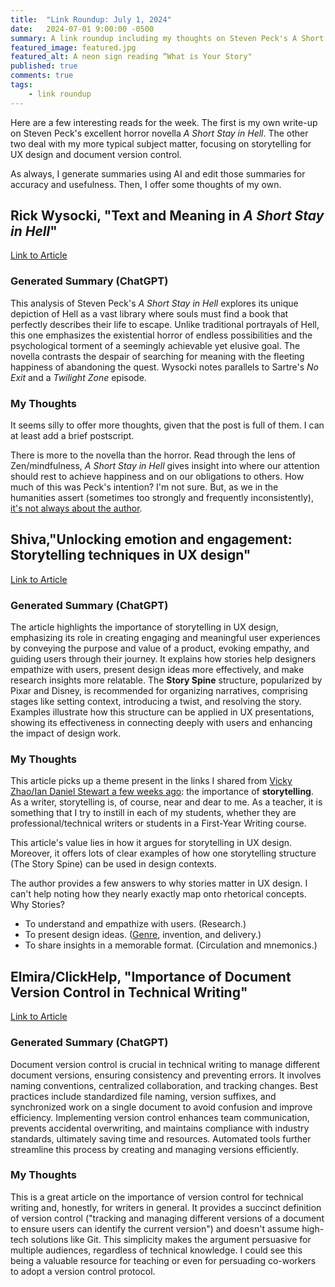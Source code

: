 ```yaml
---
title:  "Link Roundup: July 1, 2024"
date:   2024-07-01 9:00:00 -0500
summary: A link roundup including my thoughts on Steven Peck's A Short Stay in Hell, storytelling for UX design, and the importance of document version control.
featured_image: featured.jpg
featured_alt: A neon sign reading “What is Your Story"
published: true
comments: true
tags:
    - link roundup
---
```


Here are a few interesting reads for the week. The first is my own
write-up on Steven Peck's excellent horror novella *A Short Stay in
Hell*. The other two deal with my more typical subject matter, focusing
on storytelling for UX design and document version control.

As always, I generate summaries using AI and edit those summaries for
accuracy and usefulness. Then, I offer some thoughts of my own.

## Rick Wysocki, "Text and Meaning in *A Short Stay in Hell*"

[Link to Article](/posts/2024/06/text-and-meaning-in-a-short-stay-in-hell/)

### Generated Summary (ChatGPT)

This analysis of Steven Peck's *A Short Stay in Hell* explores its
unique depiction of Hell as a vast library where souls must find a book
that perfectly describes their life to escape. Unlike traditional
portrayals of Hell, this one emphasizes the existential horror of
endless possibilities and the psychological torment of a seemingly
achievable yet elusive goal. The novella contrasts the despair of
searching for meaning with the fleeting happiness of abandoning the
quest. Wysocki notes parallels to Sartre\'s *No Exit* and a *Twilight
Zone* episode.

### My Thoughts

It seems silly to offer more thoughts, given that the post is full of
them. I can at least add a brief postscript.

There is more to the novella than the horror. Read through the lens of
Zen/mindfulness, *A Short Stay in Hell* gives insight into where our
attention should rest to achieve happiness and on our obligations to
others. How much of this was Peck's intention? I'm not sure. But, as we
in the humanities assert (sometimes too strongly and frequently
inconsistently), [it's not always about the
author](https://en.wikipedia.org/wiki/The_Death_of_the_Author).

## Shiva,"Unlocking emotion and engagement: Storytelling techniques in UX design"

[Link to
Article](https://bootcamp.uxdesign.cc/unlocking-emotion-and-engagement-storytelling-techniques-in-ux-design-855afb9cecdf)

### Generated Summary (ChatGPT)

The article highlights the importance of storytelling in UX design,
emphasizing its role in creating engaging and meaningful user
experiences by conveying the purpose and value of a product, evoking
empathy, and guiding users through their journey. It explains how
stories help designers empathize with users, present design ideas more
effectively, and make research insights more relatable. The **Story
Spine** structure, popularized by Pixar and Disney, is recommended for
organizing narratives, comprising stages like setting context,
introducing a twist, and resolving the story. Examples illustrate how
this structure can be applied in UX presentations, showing its
effectiveness in connecting deeply with users and enhancing the impact
of design work.

### My Thoughts

This article picks up a theme present in the links I shared from [Vicky
Zhao/Ian Daniel Stewart a few weeks ago](/posts/2024/06/link-roundup-june-17-2024/): the importance of
**storytelling**. As a writer, storytelling is, of course, near and dear
to me. As a teacher, it is something that I try to instill in each of my
students, whether they are professional/technical writers or students in a
First-Year Writing course.

This article's value lies in how it argues for storytelling in UX
design. Moreover, it offers lots of clear examples of how one
storytelling structure (The Story Spine) can be used in design contexts.

The author provides a few answers to why stories matter in UX design. I
can't help noting how they nearly exactly map onto rhetorical concepts.
Why Stories?

-   To understand and empathize with users. (Research.)
-   To present design ideas.
    ([Genre](/tags/genre/), invention, and
    delivery.)
-   To share insights in a memorable format. (Circulation and
    mnemonics.)

## Elmira/ClickHelp, "Importance of Document Version Control in Technical Writing"

[Link to
Article](https://clickhelp.com/clickhelp-technical-writing-blog/importance-of-document-version-control-in-technical-writing/)

### Generated Summary (ChatGPT)

Document version control is crucial in technical writing to manage
different document versions, ensuring consistency and preventing errors.
It involves naming conventions, centralized collaboration, and tracking
changes. Best practices include standardized file naming, version
suffixes, and synchronized work on a single document to avoid confusion
and improve efficiency. Implementing version control enhances team
communication, prevents accidental overwriting, and maintains compliance
with industry standards, ultimately saving time and resources. Automated
tools further streamline this process by creating and managing versions
efficiently.

### My Thoughts

This is a great article on the importance of version control for
technical writing and, honestly, for writers in general. It provides a
succinct definition of version control ("tracking and managing different
versions of a document to ensure users can identify the current
version") and doesn't assume high-tech solutions like Git. This
simplicity makes the argument persuasive for multiple audiences,
regardless of technical knowledge. I could see this being a valuable
resource for teaching or even for persuading co-workers to adopt a
version control protocol.
